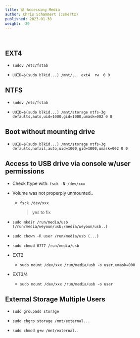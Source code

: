 ```yaml
---
title: 💻 Accessing Media
author: Chris Schammert (csmertx)
published: 2023-01-30
weight: -20
---
```


<br />

## EXT4

- ```sudov /etc/fstab```

- ```UUID=$(sudo blkid...) /mnt/... ext4  rw  0 0```

## NTFS

- ```sudov /etc/fstab```

- ```UUID=$(sudo blkid...) /mnt/storage ntfs-3g defaults,auto,uid=1000,gid=1000,umask=002 0 0```

## Boot without mounting drive

- ```UUID=$(sudo blkid...) /mnt/storage ntfs-3g defaults,nofail,auto,uid=1000,gid=1000,umask=002 0 0```

## Access to USB drive via console w/user permissions

- Check ftype with: ```fsck -N /dev/xxx```

- Volume was not properply unmounted..

    - ```fsck /dev/xxx```

        > yes to fix

- ```sudo mkdir /run/media/usb (/run/media/weyoun/usb;/media/weyoun/usb..)```

- ```sudo chown -R user /run/media/usb (...)```

- ```sudo chmod 0777 /run/media/usb```

- EXT2

    - ```sudo mount /dev/xxx /run/media/usb -o user,umask=000```

- EXT3/4

    - ```sudo mount /dev/xxx /run/media/usb -o user```

## External Storage Multiple Users

- ```sudo groupadd storage```

- ```sudo chgrp storage /mnt/external...```

- ```sudo chmod g+w /mnt/external..```
